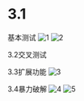 # 3.1
基本测试
![1](https://github.com/jsxmian/DES/assets/147250030/87d7bda7-3cc7-4e35-9d7e-c6232bd822ee)
![2](https://github.com/jsxmian/DES/assets/147250030/1d1aef42-eef0-465a-ae51-79ee608472e4)



3.2交叉测试



3.3扩展功能
![3](https://github.com/jsxmian/DES/assets/147250030/e936f61c-48b1-4933-a001-98ff7b9f8c15)

3.4暴力破解
![4](https://github.com/jsxmian/DES/assets/147250030/31dc8c71-2bb8-4303-99b6-da34308c2d71)
![5](https://github.com/jsxmian/DES/assets/147250030/8af7df89-25c3-409b-bc6b-61c9121f5a28)


